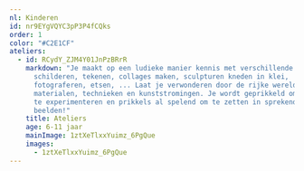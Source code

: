 ```yaml
---
nl: Kinderen
id: nr9EYgVQYC3pP3P4fCQks
order: 1
color: "#C2E1CF"
ateliers:
  - id: RCydY_ZJM4Y01JnPzBRrR
    markdown: "Je maakt op een ludieke manier kennis met verschillende technieken:
      schilderen, tekenen, collages maken, sculpturen kneden in klei,
      fotograferen, etsen, ... Laat je verwonderen door de rijke wereld van
      materialen, technieken en kunststromingen. Je wordt geprikkeld om te doen,
      te experimenteren en prikkels al spelend om te zetten in sprekende
      beelden!"
    title: Ateliers
    age: 6-11 jaar
    mainImage: 1ztXeTlxxYuimz_6PgQue
    images:
      - 1ztXeTlxxYuimz_6PgQue
---
```

